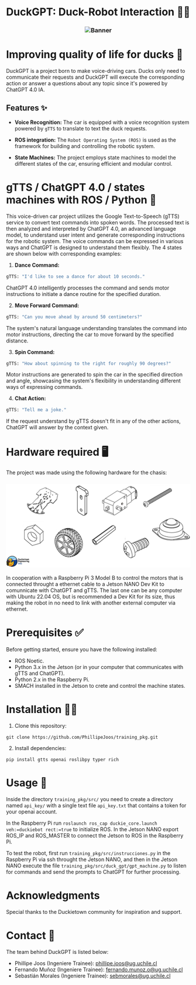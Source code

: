 # DuckGPT: Duck-Robot Interaction 🦆🤖
<h3 align="center">
    <img src="src/media/DuckGPT_banner.png" alt="Banner">
</h3>

# Improving quality of life for ducks 🍃

DuckGPT is a project born to make voice-driving cars. Ducks only need to communicate their requests and DuckGPT will execute the corresponding action or answer a questions about any topic since it's powered by ChatGPT 4.0 IA.

## Features ✨

- **Voice Recognition:** The car is equipped with a voice recognition system powered by ```gTTS``` to translate to text the duck requests.

- **ROS integration:** The ```Robot Operating System (ROS)``` is used as the framework for building and controlling the robotic system.

- **State Machines:** The project employs state machines to model the different states of the car, ensuring efficient and modular control.

# gTTS / ChatGPT 4.0 / states machines with ROS / Python 🐍

This voice-driven car project utilizes the Google Text-to-Speech (gTTS) service to convert text commands into spoken words. The processed text is then analyzed and interpreted by ChatGPT 4.0, an advanced language model, to understand user intent and generate corresponding instructions for the robotic system. The voice commands can be expressed in various ways and ChatGPT is designed to understand them flexibly. The 4 states are shown below with corresponding examples:

1. **Dance Command:**

```python
gTTS: "I'd like to see a dance for about 10 seconds."
```

ChatGPT 4.0 intelligently processes the command and sends motor instructions to initiate a dance routine for the specified duration.

2. **Move Forward Command:**

```python
gTTS: "Can you move ahead by around 50 centimeters?"
```

The system's natural language understanding translates the command into motor instructions, directing the car to move forward by the specified distance.

3. **Spin Command:**

```python
gTTS: "How about spinning to the right for roughly 90 degrees?"
```

Motor instructions are generated to spin the car in the specified direction and angle, showcasing the system's flexibility in understanding different ways of expressing commands.

4. **Chat Action:**

```python
gTTS: "Tell me a joke."
```

If the request understand by gTTS doesn't fit in any of the other actions, ChatGPT will answer by the context given.

# Hardware required 🖥️ 

The project was made using the following hardware for the chasis:

<h3 align="center">
    <img src="src/media/chasis.png" alt="Chasis">
</h3>

In cooperation with a Raspberry Pi 3 Model B to control the motors that is connected throught a ethernet cable to a Jetson NANO Dev Kit to comunnicate with ChatGPT and gTTS. The last one can be any computer with Ubuntu 22.04 OS, but is recommended a Dev Kit for its size, thus making the robot in no need to link with another external computer via ethernet.

# Prerequisites ✅

Before getting started, ensure you have the following installed:

- ROS Noetic.
- Python 3.x in the Jetson (or in your computer that communicates with gTTS and ChatGPT).
- Python 2.x in the Raspberry Pi.
- SMACH installed in the Jetson to crete and control the machine states.

# Installation 👨‍💻

1. Clone this repository:

```shell
git clone https://github.com/PhillipeJoos/training_pkg.git
```

2. Install dependencies:

```shell
pip install gtts openai roslibpy typer rich
```

# Usage 🔧

Inside the directory ```training_pkg/src/``` you need to create a directory named ```api_key/``` with a single text file ```api_key.txt``` that contains a token for your openai account.

In the Raspberry Pi run ```roslaunch ros_cap duckie_core.launch veh:=duckiebot rect:=true``` to initialize ROS. In the Jetson NANO export ROS_IP and ROS_MASTER to connect the Jetson to ROS in the Raspberry Pi.

To test the robot, first run ```training_pkg/src/instrucciones.py``` in the Raspberry Pi via ssh throught the Jetson NANO, and then in the Jetson NANO execute the file ```training_pkg/src/duck_gpt/gpt_machine.py``` to listen for commands and send the prompts to ChatGPT for further processing.

# Acknowledgments

Special thanks to the Duckietown community for inspiration and support.

# Contact 📲

The team behind DuckGPT is listed below:

- Phillipe Joos (Ingeniere Trainee): phillipe.joos@ug.uchile.cl
- Fernando Muñoz (Ingeniere Trainee): fernando.munoz.o@ug.uchile.cl
- Sebastián Morales (Ingeniere Trainee): sebmorales@ug.uchile.cl
